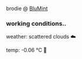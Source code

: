 brodie @ [BluMint](https://www.linkedin.com/company/blumint-io/)

<!--weather_start-->
### working conditions..

weather: scattered clouds ☁️

temp: -0.06 °C 🧥

<!--weather_end-->
